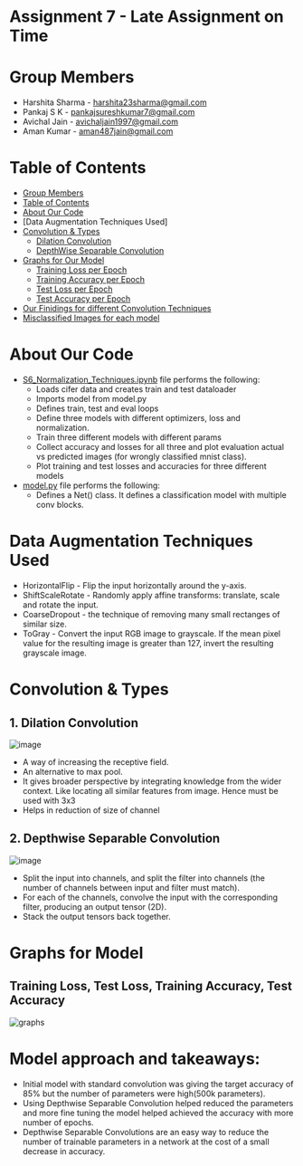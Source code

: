 # Assignment 7 - Late Assignment on Time

# Group Members
- Harshita Sharma - harshita23sharma@gmail.com
- Pankaj S K - pankajsureshkumar7@gmail.com
- Avichal Jain - avichaljain1997@gmail.com
- Aman Kumar - aman487jain@gmail.com

# Table of Contents
- [Group Members](https://github.com/amanjain487/tsai-eva6/blob/main/Assignments/S7/README.md#group-members)
- [Table of Contents](https://github.com/amanjain487/tsai-eva6/tree/main/Assignments/S7#table-of-contents)
- [About Our Code](https://github.com/amanjain487/tsai-eva6/tree/main/Assignments/S7#about-our-code)
- [Data Augmentation Techniques Used]
- [Convolution & Types](https://github.com/amanjain487/tsai-eva6/tree/main/Assignments/S6#normalization--types)
    - [Dilation Convolution](https://github.com/amanjain487/tsai-eva6/tree/main/Assignments/S6#1-batch-normalization)
    - [DepthWise Separable Convolution](https://github.com/amanjain487/tsai-eva6/tree/main/Assignments/S7#2-layer-normalization)
- [Graphs for Our Model](https://github.com/amanjain487/tsai-eva6/tree/main/Assignments/S6#graphs-for-models-with-different-normalization-and-regularization)
    - [Training Loss per Epoch](https://github.com/amanjain487/tsai-eva6/tree/main/Assignments/S6#1-training-loss)
    - [Training Accuracy per Epoch](https://github.com/amanjain487/tsai-eva6/tree/main/Assignments/S6#3-training-accuracy)
    - [Test Loss per Epoch](https://github.com/amanjain487/tsai-eva6/tree/main/Assignments/S6#2-test-loss)
    - [Test Accuracy per Epoch](https://github.com/amanjain487/tsai-eva6/tree/main/Assignments/S6#4-test-accuracy)
- [Our Finidings for different Convolution Techniques](https://github.com/amanjain487/tsai-eva6/tree/main/Assignments/S6#our-finidings-for-different-normalization-techniques)
- [Misclassified Images for each model](https://github.com/amanjain487/tsai-eva6/tree/main/Assignments/S6#misclassified-images-for-each-model)
    
# About Our Code
- [S6_Normalization_Techniques.ipynb](https://github.com/amanjain487/tsai-eva6/blob/main/Assignments/S7/S7_Convolution_Techniques.ipynb) file performs the following:
    - Loads cifer data and creates train and test dataloader
    - Imports model from model.py
    - Defines train, test and eval loops
    - Define three models with different optimizers, loss and normalization.
    - Train three different models with different params
    - Collect accuracy and losses for all three and plot evaluation actual vs predicted images (for wrongly classified mnist class).
    - Plot training and test losses and accuracies for three different models
- [model.py](https://github.com/amanjain487/tsai-eva6/blob/main/Assignments/S7/model.py) file performs the following:
    - Defines a Net() class. It defines a classification model with multiple conv blocks.

# Data Augmentation Techniques Used
- HorizontalFlip - Flip the input horizontally around the y-axis.
- ShiftScaleRotate - Randomly apply affine transforms: translate, scale and rotate the input.
- CoarseDropout - the technique of removing many small rectanges of similar size.
- ToGray - Convert the input RGB image to grayscale. If the mean pixel value for the resulting image is greater than 127, invert the resulting grayscale image.

# Convolution & Types
## 1. Dilation Convolution
![image](https://user-images.githubusercontent.com/16293041/122604966-68fbc600-d094-11eb-80b2-c4a220865ee0.png)
- A way of increasing the receptive field.
- An alternative to max pool.
- It gives broader perspective by integrating knowledge from the wider context. Like locating all similar features from image. Hence must be used with 3x3
- Helps in reduction of size of channel
## 2. Depthwise Separable Convolution
![image](https://user-images.githubusercontent.com/16293041/122604869-42d62600-d094-11eb-9594-aef642247f9c.png)
- Split the input into channels, and split the filter into channels (the number of channels between input and filter must match).
- For each of the channels, convolve the input with the corresponding filter, producing an output tensor (2D).
- Stack the output tensors back together.


# Graphs for Model
## Training Loss, Test Loss, Training Accuracy, Test Accuracy
![graphs](https://user-images.githubusercontent.com/16293041/122614291-00b4e080-d0a4-11eb-9b4e-c83986c8b59e.png)


# Model approach and takeaways:
- Initial model with standard convolution was giving the target accuracy of 85% but the number of parameters were high(500k parameters).
- Using Depthwise Separable Convolution helped reduced the parameters and more fine tuning the model helped achieved the accuracy with more number of epochs.
- Depthwise Separable Convolutions are an easy way to reduce the number of trainable parameters in a network at the cost of a small decrease in accuracy.
